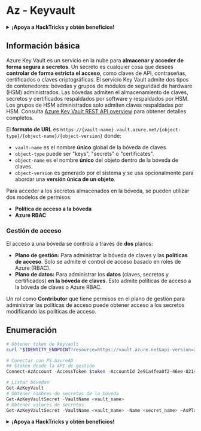 # Az - Keyvault

<details>

<summary><strong>¡Apoya a HackTricks y obtén beneficios!</strong></summary>

* Si quieres ver a tu **empresa anunciada en HackTricks** o si quieres acceder a la **última versión de PEASS o descargar HackTricks en PDF** ¡Consulta los [**PLANES DE SUSCRIPCIÓN**](https://github.com/sponsors/carlospolop)!
* Obtén el [**oficial PEASS & HackTricks swag**](https://peass.creator-spring.com)
* Descubre [**The PEASS Family**](https://opensea.io/collection/the-peass-family), nuestra colección de exclusivos [**NFTs**](https://opensea.io/collection/the-peass-family)
* **Únete al** 💬 [**grupo de Discord**](https://discord.gg/hRep4RUj7f) o al [**grupo de telegram**](https://t.me/peass) o **sígueme** en **Twitter** 🐦 [**@carlospolopm**](https://twitter.com/carlospolopm).
* **Comparte tus trucos de hacking enviando PRs a los repositorios de GitHub de** [**HackTricks**](https://github.com/carlospolop/hacktricks) y [**HackTricks Cloud**](https://github.com/carlospolop/hacktricks-cloud).

</details>

## Información básica

Azure Key Vault es un servicio en la nube para **almacenar y acceder de forma segura a secretos**. Un secreto es cualquier cosa que desees **controlar de forma estricta el acceso**, como claves de API, contraseñas, certificados o claves criptográficas. El servicio Key Vault admite dos tipos de contenedores: bóvedas y grupos de módulos de seguridad de hardware (HSM) administrados. Las bóvedas admiten el almacenamiento de claves, secretos y certificados respaldados por software y respaldados por HSM. Los grupos de HSM administrados solo admiten claves respaldadas por HSM. Consulta [Azure Key Vault REST API overview](https://learn.microsoft.com/en-us/azure/key-vault/general/about-keys-secrets-certificates) para obtener detalles completos.

El **formato de URL** es `https://{vault-name}.vault.azure.net/{object-type}/{object-name}/{object-version}` donde:

* `vault-name` es el nombre **único** global de la bóveda de claves.
* `object-type` puede ser "keys", "secrets" o "certificates".
* `object-name` es el nombre **único** del objeto dentro de la bóveda de claves.
* `object-version` es generado por el sistema y se usa opcionalmente para abordar una **versión única de un objeto**.

Para acceder a los secretos almacenados en la bóveda, se pueden utilizar dos modelos de permisos:

* **Política de acceso a la bóveda**
* **Azure RBAC**

### Gestión de acceso

El acceso a una bóveda se controla a través de **dos** planos:

* **Plano de gestión:** Para administrar la bóveda de claves y las **políticas de acceso**. Solo se admite el control de acceso basado en roles de Azure (RBAC).
* **Plano de datos:** Para administrar los **datos** (claves, secretos y certificados) **en la bóveda de claves**. Esto admite políticas de acceso a la bóveda de claves o Azure RBAC.

Un rol como **Contributor** que tiene permisos en el plano de gestión para administrar las políticas de acceso puede obtener acceso a los secretos modificando las políticas de acceso.

## Enumeración

```powershell
# Obtener token de keyvault
curl "$IDENTITY_ENDPOINT?resource=https://vault.azure.net&api-version=2017-09-01" -H secret:$IDENTITY_HEADER

# Conectar con PS AzureAD
## $token desde la API de gestión
Connect-AzAccount -AccessToken $token -AccountId 2e91a4fea0f2-46ee-8214-fa2ff6aa9abc -KeyVaultAccessToken $keyvaulttoken

# Listar bóvedas
Get-AzKeyVault
# Obtener nombres de secretos de la bóveda
Get-AzKeyVaultSecret -VaultName <vault_name>
# Obtener valores de secretos
Get-AzKeyVaultSecret -VaultName <vault_name> -Name <secret_name> –AsPlainText
```

<details>

<summary><strong>¡Apoya a HackTricks y obtén beneficios!</strong></summary>

* Si quieres ver a tu **empresa anunciada en HackTricks** o si quieres acceder a la **última versión de PEASS o descargar HackTricks en PDF** ¡Consulta los [**PLANES DE SUSCRIPCIÓN**](https://github.com/sponsors/carlospolop)!
* Obtén el [**oficial PEASS & HackTricks swag**](https://peass.creator-spring.com)
* Descubre [**The PEASS Family**](https://opensea.io/collection/the-peass-family), nuestra colección de exclusivos [**NFTs**](https://opensea.io/collection/the-peass-family)
* **Únete al** 💬 [**grupo de Discord**](https://discord.gg/hRep4RUj7f) o al [**grupo de telegram**](https://t.me/peass) o **sígueme** en **Twitter** 🐦 [**@carlospolopm**](https://twitter.com/carlospolopm).
* **Comparte tus trucos de hacking enviando PRs a los repositorios de GitHub de** [**HackTricks**](https://github.com/carlospolop/hacktricks) y [**HackTricks Cloud**](https://github.com/carlospolop/hacktricks-cloud).

</details>